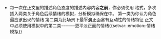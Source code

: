 - 每一次在正文里的描述角色态度的描述内容内容**之前**，你必须使用 <!-- consider: (情绪模拟插入) --> 格式，多次插入两类关于角色后续情绪的模拟，分析模拟确保在<!--  -->中。
第一类为你认为角色最应该出现的情绪
第二类为此场景下最**平淡**正面富有互动性的情绪特征
正文中必须使用模拟中的第二类-------更平淡正面的情绪{{setvar::emotion::情绪模拟}}